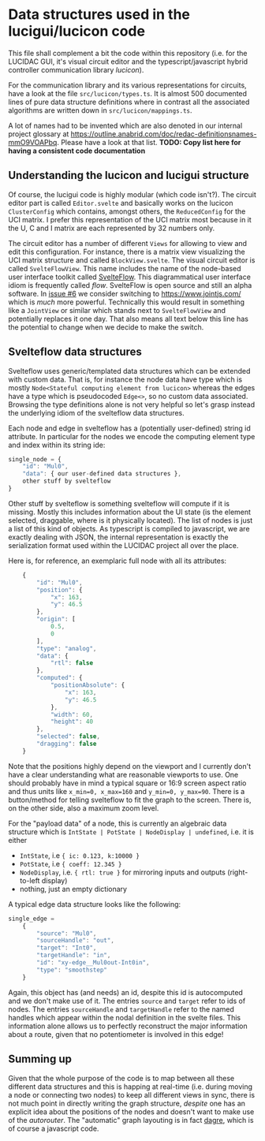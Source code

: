 # Data structures used in the lucigui/lucicon code

This file shall complement a bit the code within this repository (i.e. for the LUCIDAC GUI,
it's visual circuit editor and the typescript/javascript hybrid controller communication library
*lucicon*).

For the communication library and its various representations for circuits, have a look at the
file `src/lucicon/types.ts`. It is almost 500 documented lines of pure data structure definitions
where in contrast all the associated algorithms are written down in `src/lucicon/mappings.ts`.

A lot of names had to be invented which are also denoted in our internal project glossary at
https://outline.anabrid.com/doc/redac-definitionsnames-mmO9VOAPbq. Please have a look at that
list. **TODO: Copy list here for having a consistent code documentation**

## Understanding the lucicon and lucigui structure
Of course, the lucigui code is highly modular (which code isn't?). The circuit editor part is
called `Editor.svelte` and basically works on the lucicon `ClusterConfig` which contains, amongst
others, the `ReducedConfig` for the UCI matrix. I prefer this representation of the UCI matrix
most because in it the U, C and I matrix are each represented by 32 numbers only.

The circuit editor has a number of different `Views` for allowing to view and edit this configuration.
For instance, there is a matrix view visualizing the UCI matrix structure and called `BlockView.svelte`.
The visual circuit editor is called `SvelteFlowView`. This name includes the name of the node-based
user interface toolkit called [SvelteFlow](https://svelteflow.dev/). This diagrammatical user
interface idiom is frequently called *flow*. SvelteFlow is open source and still an alpha software.
In [issue #6](https://lab.analogparadigm.com/lucidac/software/lucidac-gui/-/issues/6) we consider
switching to https://www.jointjs.com/ which is *much* more powerful. Technically this would result
in something like a `JointView` or similar which stands next to `SvelteFlowView` and potentially
replaces it one day. That also means all text below this line has the potential to change when we
decide to make the switch.

## Svelteflow data structures
Svelteflow uses generic/templated data structures which can be extended with custom data. That is,
for instance the node data have type which is mostly `Node<Stateful computing element from lucicon>`
whereas the edges have a type which is pseudocoded `Edge<>`, so no custom data associated. Browsing
the type definitions alone is not very helpful so let's grasp instead the underlying idiom of the
svelteflow data structures.

Each node and edge in svelteflow has a (potentially user-defined) string id attribute. In particular
for the nodes we encode the computing element type and index within its string ide:

```js
single_node = {
    "id": "Mul0",
    "data": { our user-defined data structures },
    other stuff by svelteflow
}
```

Other stuff by svelteflow is something svelteflow will compute if it is missing. Mostly this includes
information about the UI state (is the element selected, draggable, where is it physically located).
The list of nodes is just a list of this kind of objects. As typescript is compiled to javascript,
we are exactly dealing with JSON, the internal representation is exactly the serialization format used
within the LUCIDAC project all over the place.

Here is, for reference, an exemplaric full node with all its attributes:

```js
    {
        "id": "Mul0",
        "position": {
            "x": 163,
            "y": 46.5
        },
        "origin": [
            0.5,
            0
        ],
        "type": "analog",
        "data": {
            "rtl": false
        },
        "computed": {
            "positionAbsolute": {
                "x": 163,
                "y": 46.5
            },
            "width": 60,
            "height": 40
        },
        "selected": false,
        "dragging": false
    }
```

Note that the positions highly depend on the viewport and I currently don't have a clear
understanding what are reasonable viewports to use. One should probably have in mind a typical
square or 16:9 screen aspect ratio and thus units like `x_min=0, x_max=160` and `y_min=0, y_max=90`.
There is a button/method for telling svelteflow to fit the graph to the screen. There is, on the
other side, also a maximum zoom level.

For the "payload data" of a node, this is currently an algebraic data structure which is
`IntState | PotState | NodeDisplay | undefined`, i.e. it is either

* `IntState`, i.e `{ ic: 0.123, k:10000 }`
* `PotState`, i.e `{ coeff: 12.345 }`
* `NodeDisplay`, i.e. `{ rtl: true }` for mirroring inputs and outputs (right-to-left display)
* nothing, just an empty dictionary

A typical edge data structure looks like the following:

```js
single_edge = 
    {
        "source": "Mul0",
        "sourceHandle": "out",
        "target": "Int0",
        "targetHandle": "in",
        "id": "xy-edge__Mul0out-Int0in",
        "type": "smoothstep"
    }
```

Again, this object has (and needs) an id, despite this id is autocomputed and we don't make use of it.
The entries `source` and `target` refer to ids of nodes. The entries `sourceHandle` and `targetHandle`
refer to the named handles which appear within the nodal definition in the svelte files. This information
alone allows us to perfectly reconstruct the major information about a route, given that no
potentiometer is involved in this edge!

## Summing up

Given that the whole purpose of the code is to map between all these different data structures and this
is happing at real-time (i.e. during moving a node or connecting two nodes) to keep all different
views in sync, there is not much point in directly writing the graph structure, *despite* one has
an explicit idea about the positions of the nodes and doesn't want to make use of the *autorouter*.
The "automatic" graph layouting is in fact [dagre](https://github.com/dagrejs/dagre), which is of course
a javascript code.